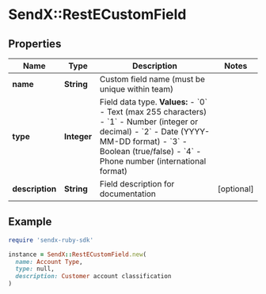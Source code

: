 # SendX::RestECustomField

## Properties

| Name | Type | Description | Notes |
| ---- | ---- | ----------- | ----- |
| **name** | **String** | Custom field name (must be unique within team) |  |
| **type** | **Integer** | Field data type.  **Values:** - &#x60;0&#x60; - Text (max 255 characters) - &#x60;1&#x60; - Number (integer or decimal) - &#x60;2&#x60; - Date (YYYY-MM-DD format) - &#x60;3&#x60; - Boolean (true/false) - &#x60;4&#x60; - Phone number (international format)  |  |
| **description** | **String** | Field description for documentation | [optional] |

## Example

```ruby
require 'sendx-ruby-sdk'

instance = SendX::RestECustomField.new(
  name: Account Type,
  type: null,
  description: Customer account classification
)
```

